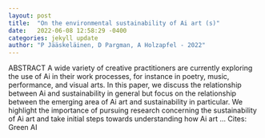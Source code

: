 ```yaml
---
layout: post
title:  "On the environmental sustainability of Ai art (s)"
date:   2022-06-08 12:58:29 -0400
categories: jekyll update
author: "P Jääskeläinen, D Pargman, A Holzapfel - 2022"
---
```

ABSTRACT A wide variety of creative practitioners are currently exploring the use of Ai in their work processes, for instance in poetry, music, performance, and visual arts. In this paper, we discuss the relationship between Ai and sustainability in general but focus on the relationship between the emerging area of Ai art and sustainability in particular. We highlight the importance of pursuing research concerning the sustainability of Ai art and take initial steps towards understanding how Ai art …
Cites: ‪Green AI‬  